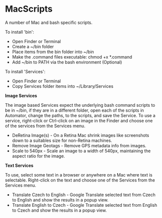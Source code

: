 MacScripts
==========

A number of Mac and bash specific scripts.

To install 'bin':

- Open Finder or Terminal
- Create a ~/bin folder
- Place items from the bin folder into ~/bin
- Make the .command files executable: chmod +x *.command
- Add ~/bin to PATH via the bash environment (Optional)

To install 'Services':

- Open Finder or Terminal
- Copy Services folder items into ~/Library/Services

**Image Services**

The image based Services expect the underlying bash command scripts to be in ~/bin, if they are in a different folder, open each of the scripts in Automator, change the paths, to the scripts, and save the Service. To use a service, right-click or Ctrl-click on an image in the Finder and choose one of the services from the Services menu.

- DeRetina Image(s) - On a Retina Mac shrink images like screenshots down to a suitables size for non-Retina machines.
- Remove Image Geotags - Remove GPS metadata info from images.
- Scale to 540px - Scale an image to a width of 540px, maintaining the aspect ratio for the image.

**Text Services**

To use, select some text in a browser or anywhere on a Mac where text is selectable. Right-click on the text and choose one of the Services from the Services menu.

- Translate Czech to English - Google Translate selected text from Czech to English and show the results in a popup view.
- Translate English to Czech - Google Translate selected text from English to Czech and show the results in a popup view.
